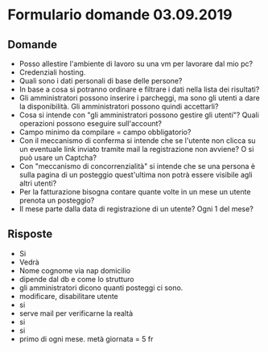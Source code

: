 # Formulario domande 03.09.2019

## Domande

- Posso allestire l'ambiente di lavoro su una vm per lavorare dal mio pc?
- Credenziali hosting.
- Quali sono i dati personali di base delle persone?
- In base a cosa si potranno ordinare e filtrare i dati nella lista dei risultati?
- Gli amministratori possono inserire i parcheggi, ma sono gli utenti a dare la
disponibilità. Gli amministratori possono quindi accettarli?
- Cosa si intende con "gli amministratori possono gestire gli utenti"? Quali operazioni
possono eseguire sull'account?
- Campo minimo da compilare = campo obbligatorio?
- Con il meccanismo di conferma si intende che se l'utente non clicca su un eventuale
link inviato tramite mail la registrazione non avviene? O si può usare un Captcha?
- Con "meccanismo di concorrenzialità" si intende che se una persona è sulla pagina
di un posteggio quest'ultima non potrà essere visibile agli altri utenti?
- Per la fatturazione bisogna contare quante volte in un mese un utente prenota
un posteggio?
- Il mese parte dalla data di registrazione di un utente? Ogni 1 del mese?

## Risposte
- Si
- Vedrà
- Nome cognome via nap domicilio
- dipende dal db e come lo strutturo
- gli amministratori dicono quanti posteggi ci sono.
- modificare, disabilitare utente
- si
- serve mail per verificarne la realtà
- si
- si
- primo di ogni mese.
metà giornata = 5 fr
